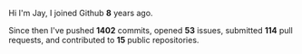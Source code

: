 Hi I'm Jay, I joined Github **8** years ago.

Since then I've pushed **1402** commits, opened **53** issues, submitted **114** pull requests, and contributed to **15** public repositories.
